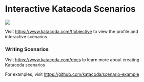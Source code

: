 # Interactive Katacoda Scenarios

[![](http://shields.katacoda.com/katacoda/flobjective/count.svg)](https://www.katacoda.com/flobjective "Get your profile on Katacoda.com")

Visit https://www.katacoda.com/flobjective to view the profile and interactive scenarios

### Writing Scenarios
Visit https://www.katacoda.com/docs to learn more about creating Katacoda scenarios

For examples, visit https://github.com/katacoda/scenario-example
